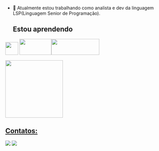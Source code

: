 - 🔭 Atualmente estou trabalhando como analista e dev da linguagem LSP(Linguagem Senior de Programação).
  ## Estou aprendendo

<img src="https://cdn.jsdelivr.net/gh/devicons/devicon/icons/java/java-original.svg" width="40" height="40"/> <img src="https://bluecast.com.br/wp-content/uploads/2021/11/Bluecast-IT-Outsourcing-ADVPL.jpg" width="100" height="50"><img src="https://brainbox.com.br/wp-content/uploads/2021/12/cropped-prhotheus_logo.png" width="150" height="50"/>

<div>
<a href="https://github.com/anderasd100">
<img height="180em" src="https://github-readme-stats.vercel.app/api?username=anderasd100&show_icons=true&theme=dracula&include_all_commits=true&count_private=true"/>
</div>

 ## Contatos:

<div>

<a href = "mailto:andersonabreurabelo.9@gmail.com"><img src="https://img.shields.io/badge/Gmail-D14836?style=for-the-badge&logo=gmail&logoColor=white" target="_blank"></a>
<a href="https://www.linkedin.com/in/anderson-abreu-rabelo-8248061a9/" target="_blank"><img src="https://img.shields.io/badge/-LinkedIn-%230077B5?style=for-the-badge&logo=linkedin&logoColor=white" target="_blank"></a>   
</div>
